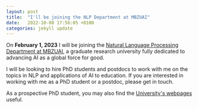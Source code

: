 ```yaml
---
layout: post
title:  "I'll be joining the NLP Department at MBZUAI"
date:   2022-10-08 17:56:05 +0100
categories: jekyll update
---
```


On **February 1, 2023** I will be joining the [Natural Language Processing Department at MBZUAI](https://mbzuai.ac.ae/research/department/natural-language-processing-department/), a graduate research university fully dedicated to advancing AI as a global force for good.

I will be looking to hire PhD students and postdocs to work with me on the topics in NLP and applications of AI to education. 
If you are interested in working with me as a PhD student or a postdoc, please get in touch.

As a prospective PhD student, you may also find the [University's webpages](https://mbzuai.ac.ae/program/doctor-of-philosophy-in-natural-language-processing/) useful. 
